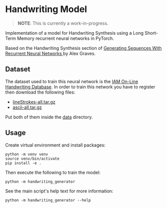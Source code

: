 # Handwriting Model

> **NOTE**: This is currently a work-in-progress.

Implementation of a model for Handwriting Synthesis using
a Long Short-Term Memory recurrent neural networks in PyTorch.

Based on the Handwriting Synthesis section of [Generating Sequences With Recurrent Neural Networks
](https://arxiv.org/abs/1308.0850) by Alex Graves.

## Dataset

The dataset used to train this neural network is the [IAM On-Line Handwriting Database](http://www.fki.inf.unibe.ch/databases/iam-on-line-handwriting-database).
In order to train this network you have to register then download the following files:

* [lineStrokes-all.tar.gz](http://www.fki.inf.unibe.ch/DBs/iamOnDB/data/lineStrokes-all.tar.gz)
* [ascii-all.tar.gz](http://www.fki.inf.unibe.ch/DBs/iamOnDB/data/ascii-all.tar.gz)

Put both of them inside the [data](data) directory.

## Usage

Create virtual environment and install packages:

```shell
python -m venv venv
source venv/bin/activate
pip install -e .
```

Then execute the following to train the model:

```shell
python -m handwriting_generator
```

See the main script's help text for more information:

```shell
python -m handwriting_generator --help
```

